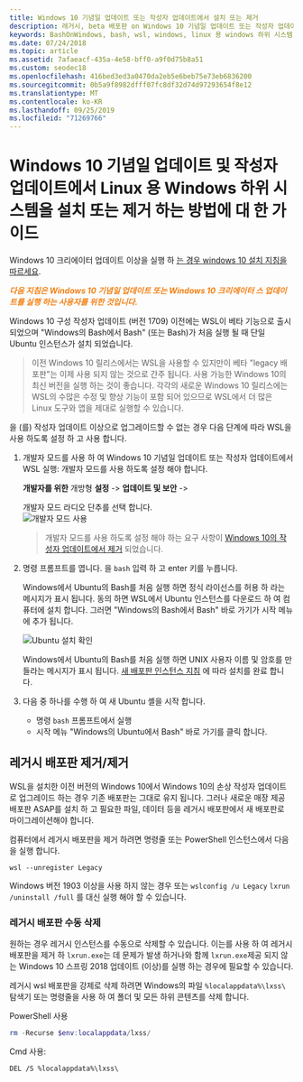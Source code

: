 ```yaml
---
title: Windows 10 기념일 업데이트 또는 작성자 업데이트에서 설치 또는 제거
description: 레거시, beta 배포판 on Windows 10 기념일 업데이트 또는 작성자 업데이트에 대 한 설치 및 설치 취소 지침
keywords: BashOnWindows, bash, wsl, windows, linux 용 windows 하위 시스템, windowssubsystem, ubuntu, debian, suse, windows 10, 레거시, 베타, 설치, 제거, 제거, 설치 취소, 삭제, 사용 되지 않음
ms.date: 07/24/2018
ms.topic: article
ms.assetid: 7afaeacf-435a-4e58-bff0-a9f0d75b8a51
ms.custom: seodec18
ms.openlocfilehash: 416bed3ed3a0470da2eb5e6beb75e73eb6836200
ms.sourcegitcommit: 0b5a9f8982dfff07fc8df32d74d97293654f8e12
ms.translationtype: MT
ms.contentlocale: ko-KR
ms.lasthandoff: 09/25/2019
ms.locfileid: "71269766"
---
```

# <a name="guide-to-install-or-uninstall-windows-subsystem-for-linux-on-windows-10-anniversary-update-and-creators-update"></a>Windows 10 기념일 업데이트 및 작성자 업데이트에서 Linux 용 Windows 하위 시스템을 설치 또는 제거 하는 방법에 대 한 가이드 

Windows 10 크리에이터 업데이트 이상을 실행 하 [는 경우 windows 10 설치 지침을 따르세요](install-win10.md).

<strong><em><span style="color: #f28014">다음 지침은 Windows 10 기념일 업데이트 또는 Windows 10 크리에이터 스 업데이트를 실행 하는 사용자를 위한 것입니다.</span></em></strong>

Windows 10 구성 작성자 업데이트 (버전 1709) 이전에는 WSL이 베타 기능으로 출시 되었으며 "Windows의 Bash에서 Bash" (또는 Bash)가 처음 실행 될 때 단일 Ubuntu 인스턴스가 설치 되었습니다.

> 이전 Windows 10 릴리스에서는 WSL을 사용할 수 있지만이 베타 "legacy 배포판"는 이제 사용 되지 않는 것으로 간주 됩니다. 사용 가능한 Windows 10의 최신 버전을 실행 하는 것이 좋습니다. 각각의 새로운 Windows 10 릴리스에는 WSL의 수많은 수정 및 향상 기능이 포함 되어 있으므로 WSL에서 더 많은 Linux 도구와 앱을 제대로 실행할 수 있습니다.

을 (를) 작성자 업데이트 이상으로 업그레이드할 수 없는 경우 다음 단계에 따라 WSL을 사용 하도록 설정 하 고 사용 합니다.

1. 개발자 모드를 사용 하 여 Windows 10 기념일 업데이트 또는 작성자 업데이트에서 WSL 실행: 개발자 모드를 사용 하도록 설정 해야 합니다.

    **개발자를 위한** 개방형 **설정** -> **업데이트 및 보안** -> 

    개발자 모드 라디오 단추를 선택 합니다.  
    ![개발자 모드 사용](media/updateAndSecurity.png)

    > 개발자 모드를 사용 하도록 설정 해야 하는 요구 사항이 [Windows 10의 작성자 업데이트에서 제거](https://blogs.msdn.microsoft.com/commandline/2017/06/08/developer-mode-no-longer-required-for-windows-subsystem-for-linux/) 되었습니다.

1. 명령 프롬프트를 엽니다.  을 `bash` 입력 하 고 enter 키를 누릅니다.

    Windows에서 Ubuntu의 Bash를 처음 실행 하면 정식 라이선스를 허용 하 라는 메시지가 표시 됩니다. 동의 하면 WSL에서 Ubuntu 인스턴스를 다운로드 하 여 컴퓨터에 설치 합니다. 그러면 "Windows의 Bash에서 Bash" 바로 가기가 시작 메뉴에 추가 됩니다.

    ![Ubuntu 설치 확인](media/bashShellInstall.png)

    Windows에서 Ubuntu의 Bash를 처음 실행 하면 UNIX 사용자 이름 및 암호를 만들라는 메시지가 표시 됩니다. [새 배포판 인스턴스 지침](initialize-distro.md) 에 따라 설치를 완료 합니다.

1. 다음 중 하나를 수행 하 여 새 Ubuntu 셸을 시작 합니다.
    * 명령 `bash` 프롬프트에서 실행
    * 시작 메뉴 "Windows의 Ubuntu에서 Bash" 바로 가기를 클릭 합니다.

    
## <a name="uninstallingremoving-the-legacy-distro"></a>레거시 배포판 제거/제거
WSL을 설치한 이전 버전의 Windows 10에서 Windows 10의 손상 작성자 업데이트로 업그레이드 하는 경우 기존 배포판는 그대로 유지 됩니다. 그러나 새로운 매장 제공 배포판 ASAP를 설치 하 고 필요한 파일, 데이터 등을 레거시 배포판에서 새 배포판로 마이그레이션해야 합니다.

컴퓨터에서 레거시 배포판을 제거 하려면 명령줄 또는 PowerShell 인스턴스에서 다음을 실행 합니다.

```console
wsl --unregister Legacy
```

Windows 버전 1903 이상을 사용 하지 않는 경우 또는 `wslconfig /u Legacy` `lxrun /uninstall /full` 를 대신 실행 해야 할 수 있습니다. 

### <a name="manually-deleting-the-legacy-distro"></a>레거시 배포판 수동 삭제
원하는 경우 레거시 인스턴스를 수동으로 삭제할 수 있습니다. 이는를 사용 하 여 레거시 배포판을 제거 하 `lxrun.exe`는 데 문제가 발생 하거나와 함께 `lxrun.exe`제공 되지 않는 Windows 10 스프링 2018 업데이트 (이상)를 실행 하는 경우에 필요할 수 있습니다.

레거시 wsl 배포판을 강제로 삭제 하려면 Windows의 파일 `%localappdata%\lxss\` 탐색기 또는 명령줄을 사용 하 여 폴더 및 모든 하위 콘텐츠를 삭제 합니다.

PowerShell 사용
```powershell
rm -Recurse $env:localappdata/lxss/
```

Cmd 사용:
```console
DEL /S %localappdata%\lxss\
```
